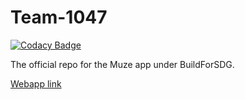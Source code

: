 # Team-1047

[![Codacy Badge](https://api.codacy.com/project/badge/Grade/9de2cdf20cd1498cbd2f661de8c0e7e6)](https://app.codacy.com/gh/BuildForSDGCohort2/Team-1047?utm_source=github.com&utm_medium=referral&utm_content=BuildForSDGCohort2/Team-1047&utm_campaign=Badge_Grade_Settings)

The official repo for the Muze app under BuildForSDG.

[Webapp link](https://my-muze-2020.web.app)
